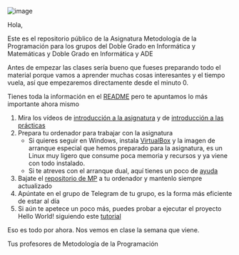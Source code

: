 ![image](https://user-images.githubusercontent.com/9058636/218943684-ca9d21ba-4bfe-4cb0-9cd8-7ace0827c742.png)

Hola,

Este es el repositorio público de la Asignatura Metodología de la Programación para los grupos del  Doble Grado en Informática y Matemáticas y Doble Grado en Informática y ADE

Antes de empezar las clases sería bueno que fueses preparando todo el material porque vamos a aprender muchas cosas interesantes y el tiempo vuela, así que empezaremos directamente desde el minuto 0.

Tienes toda la información en el [README](README.md) pero te apuntamos lo más importante ahora mismo

1. Mira los vídeos de [introducción a la asignatura](https://drive.google.com/file/d/1VO7ib1QnUlEk1pHtn4F7D6QJwZZykgbo/view?usp=sharing)  y de [introducción a las prácticas]()
1. Prepara tu ordenador para trabajar con la asignatura
   - Si quieres seguir en Windows, instala [VirtualBox](README.md#virtualbox) y la imagen de arranque especial que hemos preparado para la asignatura, es un Linux muy ligero que consume poca memoria y recursos y ya viene con todo instalado.
   - Si te atreves con el arranque dual, aquí tienes un poco de [ayuda](DualBoot.md)
1. Bajate el [repositorio de MP](README.md#repo) a tu ordenador y mantenlo siempre actualizado
1. Apúntate en el grupo de Telegram de tu grupo, es la forma más eficiente de estar al día
1. Si aún te apetece un poco más, puedes probar a ejecutar el proyecto Hello World! siguiendo este [tutorial](README.md#helloworld)

Eso es todo por ahora. Nos vemos en clase la semana que viene.

Tus profesores de Metodología de la Programación
